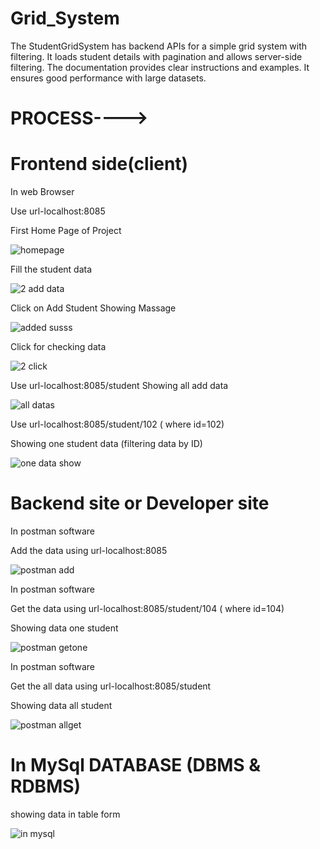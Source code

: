 # Grid_System
The StudentGridSystem has backend APIs for a simple grid system with filtering.
It loads student details with pagination and allows server-side filtering. The documentation provides clear instructions and examples.
It ensures good performance with large datasets. 



# PROCESS---->

# Frontend side(client)

In web Browser

Use url-localhost:8085

First Home Page of Project

![homepage](https://github.com/tkmourya/KinaraCapitalassignment/assets/132468329/79173d5c-319c-4e23-98b3-0fc914f82a0d)

Fill the student data

![2 add data](https://github.com/tkmourya/KinaraCapitalassignment/assets/132468329/f70ffcd4-a299-4638-832d-f1c20df6c443)

Click on Add Student 
Showing Massage 

![added susss](https://github.com/tkmourya/KinaraCapitalassignment/assets/132468329/0cbe34a6-317c-4875-b736-e6425f875ff6)

Click for checking data

![2 click](https://github.com/tkmourya/KinaraCapitalassignment/assets/132468329/4f071d62-751f-4020-82c2-6ccb0fbe964d)

Use url-localhost:8085/student
Showing all add data

![all datas](https://github.com/tkmourya/KinaraCapitalassignment/assets/132468329/3f789628-7ad1-40bc-aefc-0e0da1e1932e)

Use url-localhost:8085/student/102 ( where id=102)

Showing one student data (filtering data by ID)

![one data show](https://github.com/tkmourya/KinaraCapitalassignment/assets/132468329/b27f0229-df67-47ec-97a7-00f538a91848)

# Backend site or Developer site

In postman software

Add the data using url-localhost:8085

![postman add](https://github.com/tkmourya/KinaraCapitalassignment/assets/132468329/3af5e561-7ff2-499e-b909-51465daad18e)

In postman software

Get the data using url-localhost:8085/student/104 ( where id=104)

Showing data one student

![postman getone](https://github.com/tkmourya/KinaraCapitalassignment/assets/132468329/7dfd869a-4eb4-456a-b151-c7da07dd8446)

In postman software

Get the  all data using url-localhost:8085/student

Showing data all student

![postman allget](https://github.com/tkmourya/KinaraCapitalassignment/assets/132468329/ea36642f-3497-4023-b447-f847a636ebe6)

# In MySql DATABASE (DBMS & RDBMS)

showing data in table form

![in mysql](https://github.com/tkmourya/KinaraCapitalassignment/assets/132468329/d67d27e3-9178-49b0-b0b4-33e0a852b19f)
